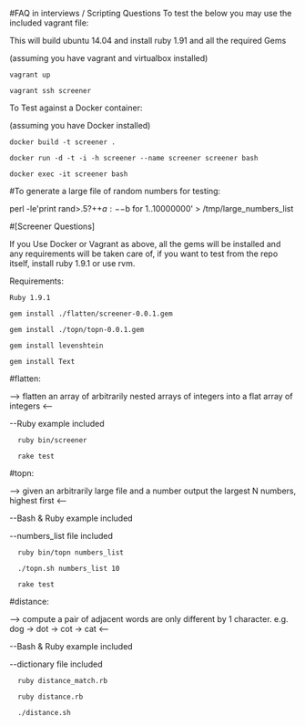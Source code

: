 #FAQ in interviews / Scripting Questions
To test the below you may use the included vagrant file:

This will build ubuntu 14.04 and install ruby 1.91 and all the required Gems
  
  (assuming you have vagrant and virtualbox installed)
  
    vagrant up
    
    vagrant ssh screener

To Test against a Docker container:

  (assuming you have Docker installed)

    docker build -t screener .

    docker run -d -t -i -h screener --name screener screener bash

    docker exec -it screener bash 

#To generate a large file of random numbers for testing:

  perl -le'print rand>.5?++$a:--$b for 1..10000000' > /tmp/large_numbers_list

#[Screener Questions]

If you Use Docker or Vagrant as above, all the gems will be installed and any requirements will be taken care of, if you want to test from the repo itself, install ruby 1.9.1 or use rvm.

Requirements:

    Ruby 1.9.1
  
    gem install ./flatten/screener-0.0.1.gem 
  
    gem install ./topn/topn-0.0.1.gem
    
    gem install levenshtein
    
    gem install Text
  



#flatten: 

--> flatten an array of arbitrarily nested arrays of integers into a flat array of integers <--

  --Ruby example included
      
      ruby bin/screener

      rake test
      


  
#topn: 

 --> given an arbitrarily large file and a number output the largest N numbers, highest first <--

  --Bash & Ruby example included

  --numbers_list file included

      ruby bin/topn numbers_list

      ./topn.sh numbers_list 10

      rake test

 
 
  
#distance: 

 --> compute a pair of adjacent words are only different by 1 character. e.g. dog -> dot -> cot -> cat <--

  --Bash & Ruby example included

  --dictionary file included

      ruby distance_match.rb

      ruby distance.rb

      ./distance.sh
